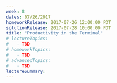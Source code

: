 ```yaml
---
week: 8
dates: 07/26/2017
homeworkRelease: 2017-07-26 12:00:00 PDT
solutionRelease: 2017-07-28 10:00:00 PDT
title: "Productivity in the Terminal"
# lectureTopics:
#   - TBD
# homeworkTopics:
#   - TBD
# advancedTopics:
#   - TBD
lectureSummary:
---
```

